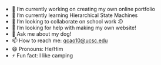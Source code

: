 - 🔭 I’m currently working on creating my own online portfolio
- 🌱 I’m currently learning Hierarchical State Machines
- 👯 I’m looking to collaborate on school work :D
- 🤔 I’m looking for help with making my own website!
- 💬 Ask me about my dog! 
- 📫 How to reach me: qcao10@ucsc.edu
- 😄 Pronouns: He/Him
- ⚡ Fun fact: I like camping 
